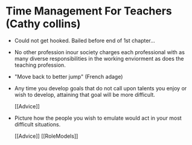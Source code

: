 # Time Management For Teachers (Cathy collins)

- Could not get hooked. Bailed before end of 1st chapter...

- No other profession inour society charges each professional with as many diverse responsibilities in the working enviorment as does the teaching profession.

- "Move back to better jump"  (French adage)

- Any time you develop goals that do not call upon talents you enjoy or wish to develop, attaining that goal will be more difficult.

  [[Advice]]

- Picture how the people you wish to emulate would act in your most difficult situations.

  [[Advice]] [[RoleModels]]